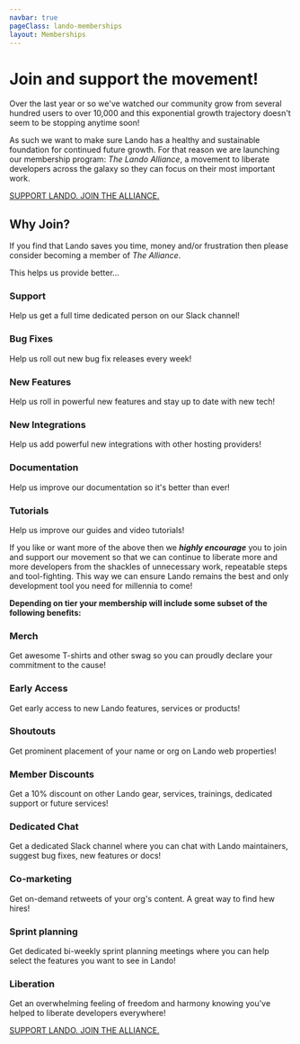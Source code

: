```yaml
---
navbar: true
pageClass: lando-memberships
layout: Memberships
---
```


# Join and support the movement!

Over the last year or so we've watched our community grow from several hundred users to over 10,000 and this exponential growth trajectory doesn't seem to be stopping anytime soon!

As such we want to make sure Lando has a healthy and sustainable foundation for continued future growth. For that reason we are launching our membership program: _The Lando Alliance_, a movement to liberate developers across the galaxy so they can focus on their most important work.

<a class="button" href="https://www.patreon.com/join/devwithlando?">SUPPORT LANDO. JOIN THE ALLIANCE.</a>

## Why Join?

If you find that Lando saves you time, money and/or frustration then please consider becoming a member of _The Alliance_.

This helps us provide better...

<div class="point">
  <h3>Support</h3>
  <p>Help us get a full time dedicated person on our Slack channel!</p>
</div>
<div class="point">
  <h3>Bug Fixes</h3>
  <p>Help us roll out new bug fix releases every week!</p>
</div>
<div class="point">
  <h3>New Features</h3>
  <p>Help us roll in powerful new features and stay up to date with new tech!</p>
</div>
<div class="point">
  <h3>New Integrations</h3>
  <p>Help us add powerful new integrations with other hosting providers!</p>
</div>
<div class="point">
  <h3>Documentation</h3>
  <p>Help us improve our documentation so it's better than ever!</p>
</div>
<div class="point">
  <h3>Tutorials</h3>
  <p>Help us improve our guides and video tutorials!</p>
</div>

If you like or want more of the above then we _**highly encourage**_ you to join and support our movement so that we can continue to liberate more and more developers from the shackles of unnecessary work, repeatable steps and tool-fighting. This way we can ensure Lando remains the best and only development tool you need for millennia to come!

**Depending on tier your membership will include some subset of the following benefits:**

<div class="benefits">
  <h3>Merch</h3>
  <p>Get awesome T-shirts and other swag so you can proudly declare your commitment to the cause!</p>
</div>
<div class="benefits">
  <h3>Early Access</h3>
  <p>Get early access to new Lando features, services or products!</p>
</div>
<div class="benefits">
  <h3>Shoutouts</h3>
  <p>Get prominent placement of your name or org on Lando web properties!</p>
</div>
<div class="benefits">
  <h3>Member Discounts</h3>
  <p>Get a 10% discount on other Lando gear, services, trainings, dedicated support or future services!</p>
</div>
<div class="benefits">
  <h3>Dedicated Chat</h3>
  <p>Get a dedicated Slack channel where you can chat with Lando maintainers, suggest bug fixes, new features or docs!</p>
</div>
<div class="benefits">
  <h3>Co-marketing</h3>
  <p>Get on-demand retweets of your org's content. A great way to find hew hires!</p>
</div>
<div class="benefits">
  <h3>Sprint planning</h3>
  <p>Get dedicated bi-weekly sprint planning meetings where you can help select the features you want to see in Lando!</p>
</div>
<div class="benefits">
  <h3>Liberation</h3>
  <p>Get an overwhelming feeling of freedom and harmony knowing you've helped to liberate developers everywhere!</p>
</div>

<a class="button" href="https://www.patreon.com/join/devwithlando?">SUPPORT LANDO. JOIN THE ALLIANCE.</a>

